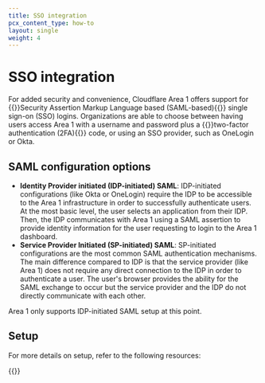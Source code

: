 ```yaml
---
title: SSO integration
pcx_content_type: how-to
layout: single
weight: 4
---
```


# SSO integration

For added security and convenience, Cloudflare Area 1 offers support for {{<glossary-tooltip term_id="SAML">}}Security Assertion Markup Language based (SAML-based){{</glossary-tooltip>}} single sign-on (SSO) logins. Organizations are able to choose between having users access Area 1 with a username and password plus a {{<glossary-tooltip term_id="two-factor authentication (2FA)">}}two-factor authentication (2FA){{</glossary-tooltip>}} code, or using an SSO provider, such as OneLogin or Okta.

## SAML configuration options

- **Identity Provider initiated (IDP-initiated) SAML**: IDP-initiated configurations (like Okta or OneLogin) require the IDP to be accessible to the Area 1 infrastructure in order to successfully authenticate users. At the most basic level, the user selects an application from their IDP. Then, the IDP communicates with Area 1 using a SAML assertion to provide identity information for the user requesting to login to the Area 1 dashboard.
- **Service Provider Initiated (SP-initiated) SAML**: SP-initiated configurations are the most common SAML authentication mechanisms. The main difference compared to IDP is that the service provider (like Area 1) does not require any direct connection to the IDP in order to authenticate a user. The user's browser provides the ability for the SAML exchange to occur but the service provider and the IDP do not directly communicate with each other.

Area 1 only supports IDP-initiated SAML setup at this point.

## Setup

For more details on setup, refer to the following resources:

{{<directory-listing>}}